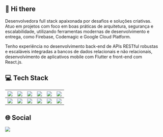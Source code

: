 ## 👋 Hi there 

Desenvolvedora full stack apaixonada por desafios e soluções criativas. Atuo em projetos com foco em boas práticas de arquitetura, segurança e escalabilidade, utilizando ferramentas modernas de desenvolvimento e entrega, como Firebase, Codemagic e Google Cloud Platform.

Tenho experiência no desenvolvimento back-end de APIs RESTful robustas e escaláveis integradas a bancos de dados relacionais e não relacionais, desenvolvimento de aplicativos mobile com Flutter e front-end com React.js.

## :computer: Tech Stack

|<img src="https://img.shields.io/badge/Flutter-02569B?style=for-the-badge&logo=flutter&logoColor=white"/>|<img src="https://img.shields.io/badge/Go-00ADD8?style=for-the-badge&logo=go&logoColor=white"/>|<img src="https://img.shields.io/badge/nestjs-%23E0234E.svg?style=for-the-badge&logo=nestjs&logoColor=white"/>|<img src="https://img.shields.io/badge/React-20232A?style=for-the-badge&logo=react&logoColor=61DAFB">|<img src="https://img.shields.io/badge/PostgreSQL-316192?style=for-the-badge&logo=postgresql&logoColor=white">|<img src="https://img.shields.io/badge/GIT-E44C30?style=for-the-badge&logo=git&logoColor=white">|
|:------------: | :------------: | :------------: | :------------: | :------------: | :------------: |
|<img src="https://img.shields.io/badge/kotlin-%237F52FF.svg?style=for-the-badge&logo=kotlin&logoColor=white"/>|<img src="https://img.shields.io/badge/firebase-a08021?style=for-the-badge&logo=firebase&logoColor=ffcd34"/>|<img src="https://img.shields.io/badge/Node.js-339933.svg?style=for-the-badge&logo=nodedotjs&logoColor=white">|<img src="https://img.shields.io/badge/MongoDB-4EA94B?style=for-the-badge&logo=mongodb&logoColor=white">|<img src="https://img.shields.io/badge/Docker-2CA5E0?style=for-the-badge&logo=docker&logoColor=white">|<img src="https://img.shields.io/badge/-jest-%23C21325?style=for-the-badge&logo=jest&logoColor=white"/>|

## :globe_with_meridians: Social

<a href="https://www.linkedin.com/in/gab-vieira/"><img src="https://img.shields.io/badge/LinkedIn-0A66C2.svg?style=for-the-badge&logo=LinkedIn&logoColor=white"></a>
